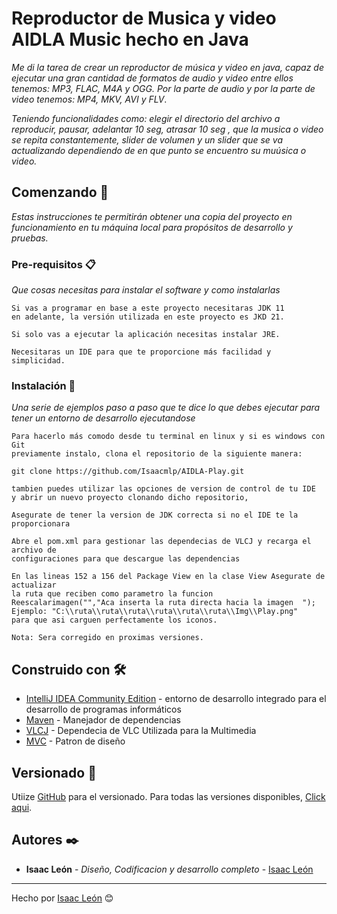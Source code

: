 #  Reproductor de Musica y video AIDLA Music hecho en Java

_Me di la tarea de crear un reproductor de música y video en java, capaz de ejecutar una gran cantidad de formatos de audio y video
entre ellos tenemos: MP3, FLAC, M4A y OGG. Por la parte de audio y por la parte de video tenemos: MP4, MKV, AVI y FLV_.

_Teniendo funcionalidades como: elegir el directorio del archivo a reproducir, pausar, adelantar 10 seg, atrasar 10 seg , que la musica o video se repita constantemente, slider de volumen y un slider que se va actualizando dependiendo de en que punto se encuentro su muúsica o video._

## Comenzando 🚀

_Estas instrucciones te permitirán obtener una copia del proyecto en funcionamiento en tu máquina local para propósitos de desarrollo y pruebas._



### Pre-requisitos 📋

_Que cosas necesitas para instalar el software y como instalarlas_

```
Si vas a programar en base a este proyecto necesitaras JDK 11 
en adelante, la versión utilizada en este proyecto es JKD 21.
```
```
Si solo vas a ejecutar la aplicación necesitas instalar JRE.
```

```
Necesitaras un IDE para que te proporcione más facilidad y 
simplicidad.
```
### Instalación 🔧

_Una serie de ejemplos paso a paso que te dice lo que debes ejecutar para tener un entorno de desarrollo ejecutandose_


```
Para hacerlo más comodo desde tu terminal en linux y si es windows con Git
previamente instalo, clona el repositorio de la siguiente manera:

git clone https://github.com/Isaacmlp/AIDLA-Play.git 

tambien puedes utilizar las opciones de version de control de tu IDE
y abrir un nuevo proyecto clonando dicho repositorio,
```

```
Asegurate de tener la version de JDK correcta si no el IDE te la proporcionara
```

```
Abre el pom.xml para gestionar las dependecias de VLCJ y recarga el archivo de
configuraciones para que descargue las dependencias
```
```
En las lineas 152 a 156 del Package View en la clase View Asegurate de actualizar
la ruta que reciben como parametro la funcion
Reescalarimagen("","Aca inserta la ruta directa hacia la imagen  ");
Ejemplo: "C:\\ruta\\ruta\\ruta\\ruta\\ruta\\ruta\\Img\\Play.png"
para que asi carguen perfectamente los iconos.
```
```
Nota: Sera corregido en proximas versiones.
```


## Construido con 🛠️

* [IntelliJ IDEA Community Edition](https://www.jetbrains.com/idea/download/?section=windows) - entorno de desarrollo integrado para el desarrollo de programas informáticos
* [Maven](https://maven.apache.org/) - Manejador de dependencias
* [VLCJ](https://www.capricasoftware.co.uk/projects/vlcj) - Dependecia de VLC Utilizada para la Multimedia
* [MVC](https://es.wikipedia.org/wiki/Modelo–vista–controlador) - Patron de diseño


## Versionado 📌

Utiize [GitHub](https://github.com) para el versionado. Para todas las versiones disponibles, [Click aqui](https://github.com/Isaacmlp/AIDLA-Play).

## Autores ✒️

* **Isaac León** - *Diseño, Codificacion y desarrollo completo* - [Isaac León](https://github.com/Isaacmlp/)
---
Hecho por [Isaac León](https://github.com/Isaacmlp/) 😊